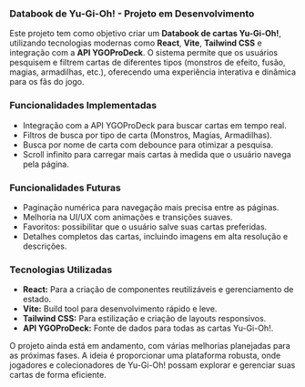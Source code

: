 <h3><b>Databook de Yu-Gi-Oh! - Projeto em Desenvolvimento</b></h3> <p>Este projeto tem como objetivo criar um <b>Databook de cartas Yu-Gi-Oh!</b>, utilizando tecnologias modernas como <b>React</b>, <b>Vite</b>, <b>Tailwind CSS</b> e integração com a <b>API YGOProDeck</b>. O sistema permite que os usuários pesquisem e filtrem cartas de diferentes tipos (monstros de efeito, fusão, magias, armadilhas, etc.), oferecendo uma experiência interativa e dinâmica para os fãs do jogo.</p> <h3><b>Funcionalidades Implementadas</b></h3> <ul> <li>Integração com a API YGOProDeck para buscar cartas em tempo real.</li> <li>Filtros de busca por tipo de carta (Monstros, Magias, Armadilhas).</li> <li>Busca por nome de carta com debounce para otimizar a pesquisa.</li> <li>Scroll infinito para carregar mais cartas à medida que o usuário navega pela página.</li> </ul> <h3><b>Funcionalidades Futuras</b></h3> <ul> <li>Paginação numérica para navegação mais precisa entre as páginas.</li> <li>Melhoria na UI/UX com animações e transições suaves.</li> <li>Favoritos: possibilitar que o usuário salve suas cartas preferidas.</li> <li>Detalhes completos das cartas, incluindo imagens em alta resolução e descrições.</li> </ul> <h3><b>Tecnologias Utilizadas</b></h3> <ul> <li><b>React:</b> Para a criação de componentes reutilizáveis e gerenciamento de estado.</li> <li><b>Vite:</b> Build tool para desenvolvimento rápido e leve.</li> <li><b>Tailwind CSS:</b> Para estilização e criação de layouts responsivos.</li> <li><b>API YGOProDeck:</b> Fonte de dados para todas as cartas Yu-Gi-Oh!.</li> </ul> <p>O projeto ainda está em andamento, com várias melhorias planejadas para as próximas fases. A ideia é proporcionar uma plataforma robusta, onde jogadores e colecionadores de Yu-Gi-Oh! possam explorar e gerenciar suas cartas de forma eficiente.</p>